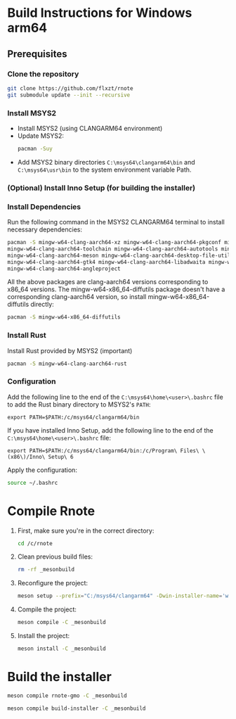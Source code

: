# Build Instructions for Windows arm64

## Prerequisites
### Clone the repository

```bash
git clone https://github.com/flxzt/rnote
git submodule update --init --recursive
```

### Install MSYS2
- Install MSYS2 (using CLANGARM64 environment)
- Update MSYS2:
   ```Bash
   pacman -Suy
   ```
- Add MSYS2 binary directories `C:\msys64\clangarm64\bin` and `C:\msys64\usr\bin` to the system environment variable Path.

### (Optional) Install Inno Setup (for building the installer)

### Install Dependencies
Run the following command in the MSYS2 CLANGARM64 terminal to install necessary dependencies:

```bash
pacman -S mingw-w64-clang-aarch64-xz mingw-w64-clang-aarch64-pkgconf mingw-w64-clang-aarch64-clang \
mingw-w64-clang-aarch64-toolchain mingw-w64-clang-aarch64-autotools mingw-w64-clang-aarch64-make mingw-w64-clang-aarch64-cmake \
mingw-w64-clang-aarch64-meson mingw-w64-clang-aarch64-desktop-file-utils mingw-w64-clang-aarch64-appstream \
mingw-w64-clang-aarch64-gtk4 mingw-w64-clang-aarch64-libadwaita mingw-w64-clang-aarch64-poppler mingw-w64-clang-aarch64-poppler-data \
mingw-w64-clang-aarch64-angleproject
```
All the above packages are clang-aarch64 versions corresponding to x86_64 versions.
The mingw-w64-x86_64-diffutils package doesn't have a corresponding clang-aarch64 version, so install mingw-w64-x86_64-diffutils directly:

```bash
pacman -S mingw-w64-x86_64-diffutils
```

### Install Rust
Install Rust provided by MSYS2 (important)
```bash
pacman -S mingw-w64-clang-aarch64-rust
```

### Configuration

Add the following line to the end of the `C:\msys64\home\<user>\.bashrc` file to add the Rust binary directory to MSYS2's `PATH`:

```
export PATH=$PATH:/c/msys64/clangarm64/bin
```
If you have installed Inno Setup, add the following line to the end of the `C:\msys64\home\<user>\.bashrc` file:

```
export PATH=$PATH:/c/msys64/clangarm64/bin:/c/Program\ Files\ \(x86\)/Inno\ Setup\ 6
```
Apply the configuration:

```bash
source ~/.bashrc
```

# Compile Rnote

1. First, make sure you're in the correct directory:
   ```bash
   cd /c/rnote
   ```
   
2. Clean previous build files:
   ```bash
   rm -rf _mesonbuild
   ```
   
3. Reconfigure the project:
    ```bash
    meson setup --prefix="C:/msys64/clangarm64" -Dwin-installer-name='windows_arm64_installer' -Dwin-build-environment-path='C:\\msys64\\clangarm64' _mesonbuild
    ```

4. Compile the project:
   ```bash
   meson compile -C _mesonbuild
   ```
   
5. Install the project:
   ```bash
   meson install -C _mesonbuild
   ```
# Build the installer

```bash
meson compile rnote-gmo -C _mesonbuild
```

```bash
meson compile build-installer -C _mesonbuild
```
